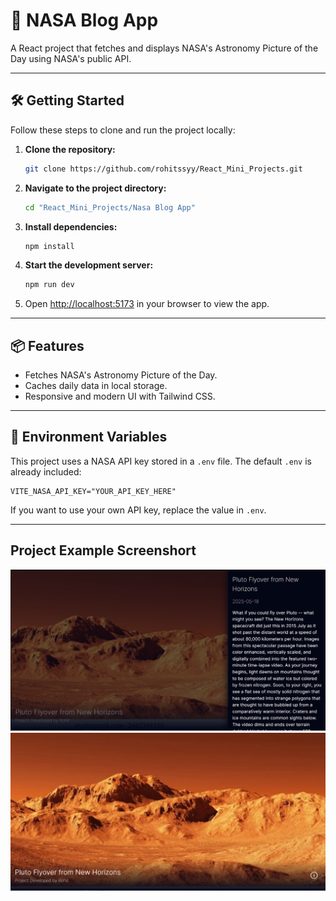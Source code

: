 # 🚀 NASA Blog App

A React project that fetches and displays NASA's Astronomy Picture of the Day using NASA's public API.

---

## 🛠 Getting Started

Follow these steps to clone and run the project locally:

1. **Clone the repository:**

   ```bash
   git clone https://github.com/rohitssyy/React_Mini_Projects.git
   ```

2. **Navigate to the project directory:**

   ```bash
   cd "React_Mini_Projects/Nasa Blog App"
   ```

3. **Install dependencies:**

   ```bash
   npm install
   ```

4. **Start the development server:**

   ```bash
   npm run dev
   ```

5. Open [http://localhost:5173](http://localhost:5173) in your browser to view the app.

---

## 📦 Features

- Fetches NASA's Astronomy Picture of the Day.
- Caches daily data in local storage.
- Responsive and modern UI with Tailwind CSS.

---

## 📄 Environment Variables

This project uses a NASA API key stored in a `.env` file. The default `.env` is already included:

```
VITE_NASA_API_KEY="YOUR_API_KEY_HERE"
```

If you want to use your own API key, replace the value in `.env`.

---

## Project Example Screenshort

![Color Picker Screenshot](<./public/Screenshot (329).png>)
![Color Picker Screenshot](<./public/Screenshot (330).png>)
